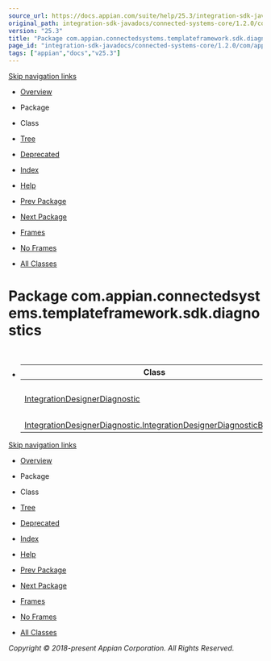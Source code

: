 ```yaml
---
source_url: https://docs.appian.com/suite/help/25.3/integration-sdk-javadocs/connected-systems-core/1.2.0/com/appian/connectedsystems/templateframework/sdk/diagnostics/package-summary.html
original_path: integration-sdk-javadocs/connected-systems-core/1.2.0/com/appian/connectedsystems/templateframework/sdk/diagnostics/package-summary.html
version: "25.3"
title: "Package com.appian.connectedsystems.templateframework.sdk.diagnostics"
page_id: "integration-sdk-javadocs/connected-systems-core/1.2.0/com/appian/connectedsystems/templateframework/sdk/diagnostics/package-summary"
tags: ["appian","docs","v25.3"]
---
```



[Skip navigation links](#skip.navbar.top "Skip navigation links")

-   [Overview](../../../../../../overview-summary.html)
-   Package
-   Class
-   [Tree](package-tree.html)
-   [Deprecated](../../../../../../deprecated-list.html)
-   [Index](../../../../../../index-all.html)
-   [Help](../../../../../../help-doc.html)

-   [Prev Package](../../../../../../com/appian/connectedsystems/templateframework/sdk/connectiontesting/package-summary.html)
-   [Next Package](../../../../../../com/appian/connectedsystems/templateframework/sdk/metadata/package-summary.html)

-   [Frames](../../../../../../index.html?com/appian/connectedsystems/templateframework/sdk/diagnostics/package-summary.html)
-   [No Frames](package-summary.html)

-   [All Classes](../../../../../../allclasses-noframe.html)

# Package com.appian.connectedsystems.templateframework.sdk.diagnostics

-   <table class="typeSummary" border="0" cellpadding="3" cellspacing="0" summary="Class Summary table, listing classes, and an explanation"><caption><span>Class Summary</span><span class="tabEnd">&nbsp;</span></caption><tbody><tr><th class="colFirst" scope="col">Class</th><th class="colLast" scope="col">Description</th></tr></tbody><tbody><tr class="altColor"><td class="colFirst"><a href="../../../../../../com/appian/connectedsystems/templateframework/sdk/diagnostics/IntegrationDesignerDiagnostic.html" title="class in com.appian.connectedsystems.templateframework.sdk.diagnostics">IntegrationDesignerDiagnostic</a></td><td class="colLast"><div class="block">Diagnostics for users to debug failed calls or unexpected results during <a href="../../../../../../com/appian/connectedsystems/templateframework/sdk/IntegrationTemplate.html#execute-com.appian.connectedsystems.templateframework.sdk.configuration.ConfigurationDescriptor-com.appian.connectedsystems.templateframework.sdk.configuration.ConfigurationDescriptor-com.appian.connectedsystems.templateframework.sdk.ExecutionContext-"><code>IntegrationTemplate.execute(com.appian.connectedsystems.templateframework.sdk.configuration.ConfigurationDescriptor, com.appian.connectedsystems.templateframework.sdk.configuration.ConfigurationDescriptor, com.appian.connectedsystems.templateframework.sdk.ExecutionContext)</code></a>.</div></td></tr><tr class="rowColor"><td class="colFirst"><a href="../../../../../../com/appian/connectedsystems/templateframework/sdk/diagnostics/IntegrationDesignerDiagnostic.IntegrationDesignerDiagnosticBuilder.html" title="class in com.appian.connectedsystems.templateframework.sdk.diagnostics">IntegrationDesignerDiagnostic.IntegrationDesignerDiagnosticBuilder</a></td><td class="colLast"><div class="block">Builder for the <a href="../../../../../../com/appian/connectedsystems/templateframework/sdk/diagnostics/IntegrationDesignerDiagnostic.html" title="class in com.appian.connectedsystems.templateframework.sdk.diagnostics">diagnostics</a></div></td></tr></tbody></table>

[Skip navigation links](#skip.navbar.bottom "Skip navigation links")

-   [Overview](../../../../../../overview-summary.html)
-   Package
-   Class
-   [Tree](package-tree.html)
-   [Deprecated](../../../../../../deprecated-list.html)
-   [Index](../../../../../../index-all.html)
-   [Help](../../../../../../help-doc.html)

-   [Prev Package](../../../../../../com/appian/connectedsystems/templateframework/sdk/connectiontesting/package-summary.html)
-   [Next Package](../../../../../../com/appian/connectedsystems/templateframework/sdk/metadata/package-summary.html)

-   [Frames](../../../../../../index.html?com/appian/connectedsystems/templateframework/sdk/diagnostics/package-summary.html)
-   [No Frames](package-summary.html)

-   [All Classes](../../../../../../allclasses-noframe.html)

_Copyright © 2018-present Appian Corporation. All Rights Reserved._